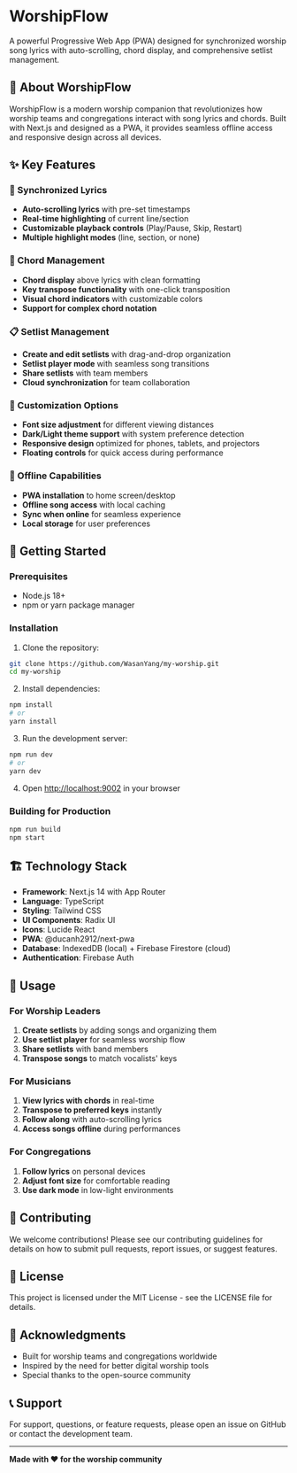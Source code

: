 # WorshipFlow

A powerful Progressive Web App (PWA) designed for synchronized worship song lyrics with auto-scrolling, chord display, and comprehensive setlist management.

## 🎵 About WorshipFlow

WorshipFlow is a modern worship companion that revolutionizes how worship teams and congregations interact with song lyrics and chords. Built with Next.js and designed as a PWA, it provides seamless offline access and responsive design across all devices.

## ✨ Key Features

### 🎼 Synchronized Lyrics

- **Auto-scrolling lyrics** with pre-set timestamps
- **Real-time highlighting** of current line/section
- **Customizable playback controls** (Play/Pause, Skip, Restart)
- **Multiple highlight modes** (line, section, or none)

### 🎸 Chord Management

- **Chord display** above lyrics with clean formatting
- **Key transpose functionality** with one-click transposition
- **Visual chord indicators** with customizable colors
- **Support for complex chord notation**

### 📋 Setlist Management

- **Create and edit setlists** with drag-and-drop organization
- **Setlist player mode** with seamless song transitions
- **Share setlists** with team members
- **Cloud synchronization** for team collaboration

### 🎨 Customization Options

- **Font size adjustment** for different viewing distances
- **Dark/Light theme support** with system preference detection
- **Responsive design** optimized for phones, tablets, and projectors
- **Floating controls** for quick access during performance

### 💾 Offline Capabilities

- **PWA installation** to home screen/desktop
- **Offline song access** with local caching
- **Sync when online** for seamless experience
- **Local storage** for user preferences

## 🚀 Getting Started

### Prerequisites

- Node.js 18+
- npm or yarn package manager

### Installation

1. Clone the repository:

```bash
git clone https://github.com/WasanYang/my-worship.git
cd my-worship
```

2. Install dependencies:

```bash
npm install
# or
yarn install
```

3. Run the development server:

```bash
npm run dev
# or
yarn dev
```

4. Open [http://localhost:9002](http://localhost:9002) in your browser

### Building for Production

```bash
npm run build
npm start
```

## 🏗️ Technology Stack

- **Framework**: Next.js 14 with App Router
- **Language**: TypeScript
- **Styling**: Tailwind CSS
- **UI Components**: Radix UI
- **Icons**: Lucide React
- **PWA**: @ducanh2912/next-pwa
- **Database**: IndexedDB (local) + Firebase Firestore (cloud)
- **Authentication**: Firebase Auth

## 📱 Usage

### For Worship Leaders

1. **Create setlists** by adding songs and organizing them
2. **Use setlist player** for seamless worship flow
3. **Share setlists** with band members
4. **Transpose songs** to match vocalists' keys

### For Musicians

1. **View lyrics with chords** in real-time
2. **Transpose to preferred keys** instantly
3. **Follow along** with auto-scrolling lyrics
4. **Access songs offline** during performances

### For Congregations

1. **Follow lyrics** on personal devices
2. **Adjust font size** for comfortable reading
3. **Use dark mode** in low-light environments

## 🤝 Contributing

We welcome contributions! Please see our contributing guidelines for details on how to submit pull requests, report issues, or suggest features.

## 📄 License

This project is licensed under the MIT License - see the LICENSE file for details.

## 🙏 Acknowledgments

- Built for worship teams and congregations worldwide
- Inspired by the need for better digital worship tools
- Special thanks to the open-source community

## 📞 Support

For support, questions, or feature requests, please open an issue on GitHub or contact the development team.

---

**Made with ❤️ for the worship community**
